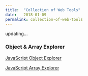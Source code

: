 ```yaml
---
title:  "Collection of Web Tools"
date:   2018-01-09
permalink: collection-of-web-tools
---
```


updating...

<!-- more -->

### Object & Array Explorer

[JavaScript Object Explorer](https://sdras.github.io/object-explorer/)

[JavaScript Array Explorer](https://sdras.github.io/array-explorer/)





